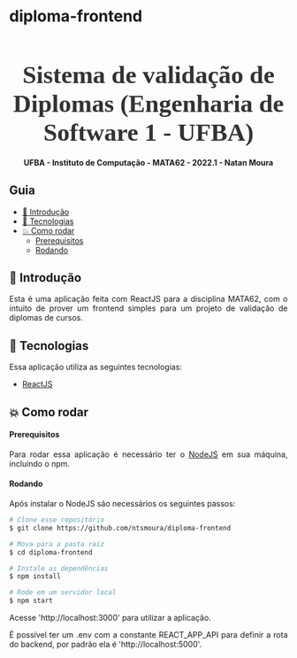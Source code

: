# diploma-frontend
<h1 align="center" style="font-family: Ubuntu; font-size: 45px; color: #333; margin-bottom: 0">
  Sistema de validação de Diplomas (Engenharia de Software 1 - UFBA)
</h1>

<!-- Description -->

<h4 align="center">
	UFBA - Instituto de Computação - MATA62 - 2022.1 - Natan Moura
</h4>

<!-- Summary -->

<h2>Guia</h2>

- [:book: Introdução](#book-introdução)
- [:rocket: Tecnologias](#rocket-tecnologias)
- [:boom: Como rodar](#boom-como-rodar)
    - [Prerequisitos](#prerequisitos)
    - [Rodando](#rodando)

<a id="doc"></a>

<div align="justify">

<a id="introdução"></a>

## :book: Introdução

Esta é uma aplicação feita com ReactJS para a disciplina MATA62, com o intuito de prover um frontend simples para um projeto de validação de diplomas de cursos.

<a id="tecnologias"></a>

## :rocket: Tecnologias

Essa aplicação utiliza as seguintes tecnologias:

- [ReactJS](https://pt-br.reactjs.org/)

<a id="como-executar"></a>

## :boom: Como rodar

#### Prerequisitos

Para rodar essa aplicação é necessário ter o [NodeJS](https://nodejs.org/en/download/) em sua máquina, incluíndo o npm.

#### Rodando

Após instalar o NodeJS são necessários os seguintes passos:

```sh
# Clone esse repositório
$ git clone https://github.com/ntsmoura/diploma-frontend

# Mova para a pasta raiz
$ cd diploma-frontend

# Instale as dependências
$ npm install

# Rode em um servidor local
$ npm start
```
Acesse 'http://localhost:3000' para utilizar a aplicação.

É possível ter um .env com a constante REACT_APP_API para definir a rota do backend, por padrão ela é 'http://localhost:5000'.
	
</div>
